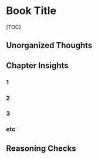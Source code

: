 # Book Title 

[TOC]

## Unorganized Thoughts

## Chapter Insights

### 1

### 2

### 3

### etc

## Reasoning Checks

